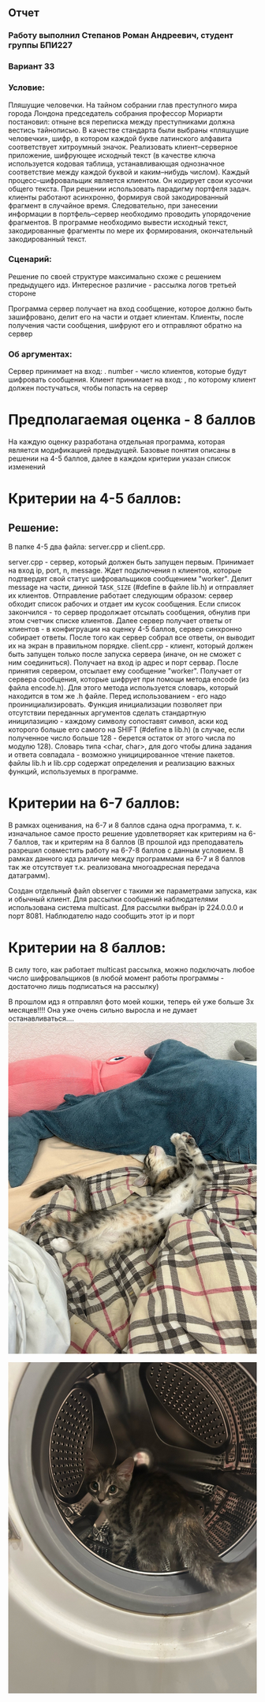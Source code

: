 ## Отчет

### Работу выполнил Степанов Роман Андреевич, студент группы БПИ227

### Вариант 33

### Условие:

Пляшущие человечки. На тайном собрании глав преступного
мира города Лондона председатель собрания профессор Мориарти постановил: отныне вся переписка между преступниками должна
вестись тайнописью. В качестве стандарта были выбраны «пляшущие человечки», шифр, в котором каждой букве латинского
алфавита соответствует хитроумный значок.
Реализовать клиент–серверное приложение, шифрующее
исходный текст (в качестве ключа используется кодовая
таблица, устанавливающая однозначное соответствие
между каждой буквой и каким–нибудь числом).
Каждый процесс–шифровальщик является клиентом. Он кодирует свои кусочки общего текста. При решении использовать
парадигму портфеля задач. клиенты работают асинхронно, формируя свой закодированный фрагмент в случайное время.
Следовательно, при занесении информации в портфель–сервер необходимо проводить упорядочение фрагментов.
В программе необходимо вывести исходный текст, закодированные
фрагменты по мере их формирования, окончательный закодированный текст.

### Сценарий:

Решение по своей структуре максимально схоже с решением предыдущего идз. Интересное различие - рассылка логов третьей
стороне

Программа сервер получает на вход сообщение, которое должно быть зашифровано, делит его на части и отдает клиентам.
Клиенты, после получения части сообщения, шифруют его и отправляют обратно на сервер

### Об аргументах:

Сервер принимает на вход: <ip> <port> <number> <message>.
number - число клиентов, которые будут шифровать сообщения.
Клиент принимает на вход: <ip> <port>, по которому клиент должен постучаться, чтобы попасть на сервер

# Предполагаемая оценка - 8 баллов

На каждую оценку разработана отдельная программа, которая является модификацией предыдущей. Базовые понятия описаны в
решении на 4-5 баллов, далее в каждом критерии указан список изменений

# Критерии на 4-5 баллов:

## Решение:

В папке 4-5 два файла: server.cpp и client.cpp.

server.cpp - сервер, который должен быть запущен первым. Принимает на вход ip, port, n, message. Ждет подключения n
клиентов, которые подтвердят свой статус шифровальщиков сообщением "worker". Делит message на части,
динной ```TASK_SIZE``` (#define в файле lib.h) и отправляет их клиентов. Отправление работает следующим образом: сервер
обходит список рабочих и отдает им кусок сообщения. Если список закончился - то сервер продолжает отсылать сообщения,
обнулив при этом счетчик списке клиентов. Далее сервер получает ответы от клиентов - в конфигруации на оценку 4-5
баллов, сервер синхронно собирает ответы.
После того как сервер собрал все ответы, он выводит их на экран в правильном порядке.
client.cpp - клиент, который должен быть запущен только после запуска сервера (иначе, он не сможет с ним соединиться).
Получает на вход ip адрес и порт сервар. После принятия сервером, отсылает ему сообщение "worker". Получает от сервера
сообщения, которые шифрует при помощи метода encode (из файла encode.h). Для этого метода используется словарь, который
находится в том же .h файле. Перед использованием - его надо проинициализировать. Функция инициализации позволяет при
отсутствии переданных аргументов сделать стандартную иницилазицию - каждому символу сопоставят символ, аски код которого
больше его самого на SHIFT (#define в lib.h) (в случае, если полученное число больше 128 - берется остаток от этого
числа по модулю 128). Словарь типа <char, char>, для дого чтобы длина задания и ответа совпадала - возможно
уницицированное чтение пакетов.
файлы lib.h и lib.cpp содержат определения и реализацию важных функций, используемых в программе.

# Критерии на 6-7 баллов:

В рамках оценивания, на 6-7 и 8 баллов сдана одна программа, т. к. изначальное самое просто решение удовлетворяет как
критериям на 6-7 баллов, так и критерям на 8 баллов (В прошлой идз преподаватель разрешил совместить работу на 6-7-8
баллов с данным условием. В рамках данного идз различие между программами на 6-7 и 8 баллов так же отсутствует т.к.
реализована многоадресная передача датаграмм).

Создан отдельный файл observer с такими же параметрами запуска, как и обычный клиент. Для рассылки сообщений
наблюдателями использована система multicast.
Для рассылки выбран ip 224.0.0.0 и порт 8081. Наблюдателю надо сообщить этот ip и порт

# Критерии на 8 баллов:

В силу того, как работает multicast рассылка, можно подключать любое число шифровальщиков (в любой момент работы
программы - достаточно лишь подписаться на рассылку)

В прошлом идз я отправлял фото моей кошки, теперь ей уже больше 3х месяцев!!!!
Она уже очень сильно выросла и не думает останавливаться....
![](./Cat/1.jpg)

![](Cat/2.jpg)
